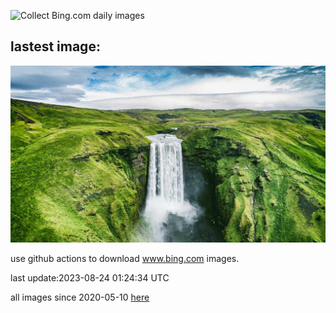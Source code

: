 ![Collect Bing.com daily images](https://github.com/counter2015/bing-daily-images/workflows/Collect%20Bing.com%20daily%20images/badge.svg)
## lastest image:
![](images/SkogafossWaterfall.jpg)

use github actions to download www.bing.com images.

last update:2023-08-24 01:24:34 UTC

all images since 2020-05-10 [here](https://github.com/counter2015/bing-daily-images/tree/master/images) 
